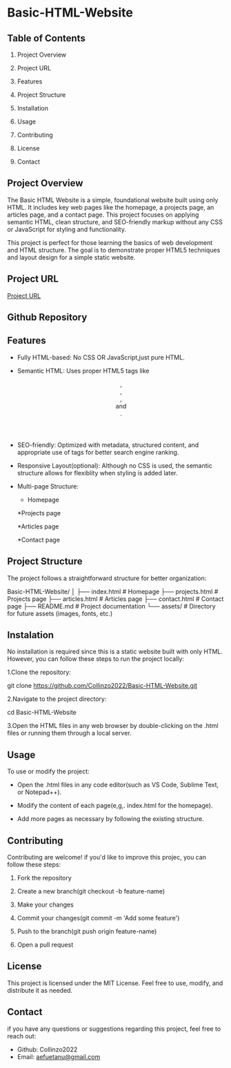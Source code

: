 # Basic-HTML-Website

## Table of Contents

1. Project Overview

2. Project URL

3. Features

4. Project Structure

5. Installation

6. Usage

7. Contributing

8. License

9. Contact

## Project Overview
The Basic HTML Website is a simple, foundational website built using only HTML. It includes key web pages like the homepage, a projects page, an articles page, and a contact page. This project focuses on applying semantic HTML, clean structure, and SEO-friendly markup without any CSS or JavaScript for styling and functionality.

This project is perfect for those learning the basics of web development and HTML structure. The goal is to demonstrate proper HTML5 techniques and layout design for a simple static website.

## Project URL

[Project URL]()

## Github Repository
[](https://github.com/Collinzo2022/Basic-HTML-Website)
## Features

* Fully HTML-based: No CSS OR JavaScript,just pure HTML.

* Semantic HTML: Uses proper HTML5 tags like <header>,<main>,<footer>,<section> and <article>.

* SEO-friendly: Optimized with metadata, structured content, and appropriate use of tags for better search engine ranking.

* Responsive Layout(optional): Although no CSS is used, the semantic structure allows for flexiblity when styling is added later.

* Multi-page Structure:

    * Homepage

    *Projects page

    *Articles page

    *Contact page


## Project Structure

The project follows a straightforward structure for better organization:

Basic-HTML-Website/
│
├── index.html          # Homepage
├── projects.html       # Projects page
├── articles.html       # Articles page
├── contact.html        # Contact page
├── README.md           # Project documentation
└── assets/             # Directory for future assets (images, fonts, etc.)

## Instalation

No installation is required since this is a static website built with only HTML.
However, you can follow these steps to run the project locally:

1.Clone the repository:

git clone https://github.com/Collinzo2022/Basic-HTML-Website.git

2.Navigate to the project directory:

cd Basic-HTML-Website

3.Open the HTML files in any web browser by double-clicking on the .html files or running them through a local server.

## Usage

To use or modify the project:

* Open the .html files in any code editor(such as VS Code, Sublime Text, or Notepad++).

* Modify the content of each page(e,g,. index.html for the homepage).

* Add more pages as necessary by following the existing structure.

## Contributing

Contributing are welcome! if you'd like to improve this projec, you can follow these steps:

1. Fork the repository

2. Create a new branch(git checkout -b feature-name)

3. Make your changes

4. Commit your changes(git commit -m 'Add some feature')

5. Push to the branch(git push origin feature-name)

6. Open a pull request



## License
This project is licensed under the MIT License. Feel free to use, modify, and distribute it as needed.

## Contact

if you have any questions or suggestions regarding this project, feel free to reach out:

* Github: Collinzo2022
* Email: aefuetanu@gmail.com